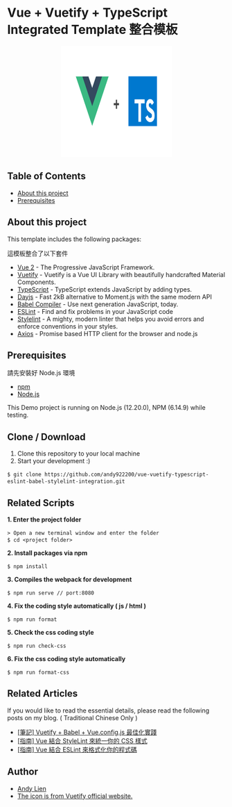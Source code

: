 # Vue + Vuetify + TypeScript Integrated Template 整合模板

<p align="center">
    <img src="./iconForReadme.png" alt="CocktailsLogo" width="256" height="256">
</p>

## Table of Contents
- [About this project](#about-this-project)
- [Prerequisites](#prerequisites)

## About this project 
<p>This template includes the following packages:</p>
<p>這模板整合了以下套件</p>

- [Vue 2](https://vuejs.org/) - The Progressive JavaScript Framework.
- [Vuetify](https://vuetifyjs.com/en/) - Vuetify is a Vue UI Library with beautifully handcrafted Material Components.
- [TypeScript](https://www.typescriptlang.org/) - TypeScript extends JavaScript by adding types.
- [Dayjs](https://day.js.org/) - Fast 2kB alternative to Moment.js with the same modern API
- [Babel Compiler](https://babeljs.io/) - Use next generation JavaScript, today.
- [ESLint](https://eslint.org/) - Find and fix problems in your JavaScript code
- [Stylelint](https://stylelint.io/) - A mighty, modern linter that helps you avoid errors and enforce conventions in your styles.
- [Axios](https://github.com/axios/axios) - Promise based HTTP client for the browser and node.js

## Prerequisites
<p>請先安裝好 Node.js 環境</p>

- [npm](https://www.npmjs.com/get-npm)
- [Node.js](https://nodejs.org/en/download/)

This Demo project is running on Node.js (12.20.0), NPM (6.14.9) while testing.

## Clone / Download
1. Clone this repository to your local machine
2. Start your development :)

```
$ git clone https://github.com/andy922200/vue-vuetify-typescript-eslint-babel-stylelint-integration.git
```

## Related Scripts

**1. Enter the project folder**
```
> Open a new terminal window and enter the folder
$ cd <project folder>
```
**2. Install packages via npm**
```
$ npm install
```
**3. Compiles the webpack for development**
```
$ npm run serve // port:8080
```
**4. Fix the coding style automatically ( js / html )**
```
$ npm run format
```
**5. Check the css coding style**
```
$ npm run check-css
```

**6. Fix the css coding style automatically**
```
$ npm run format-css
```

## Related Articles
If you would like to read the essential details, please read the following posts on my blog. ( Traditional Chinese Only )
- [[筆記] Vuetify + Babel + Vue.config.js 最佳化實踐](https://smlpoints.com/notes-vuetify-babel-vue-config-js-best-practice.html) 
- [[指南] Vue 結合 StyleLint 來統一你的 CSS 樣式](https://smlpoints.com/guide-vue-integrated-stylelint-to-format-css-automatically.html) 
- [[指南] Vue 結合 ESLint 來格式化你的程式碼](https://smlpoints.com/guide-vue-integrated-eslint-to-format-js-automatically.html) 

## Author
- [Andy Lien](https://github.com/andy922200)
- [The icon is from Vuetify official website.](https://vuetifyjs.com/en/)
